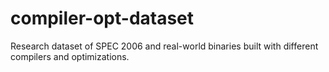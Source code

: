 # compiler-opt-dataset
Research dataset of SPEC 2006 and real-world binaries built with different compilers and optimizations.
